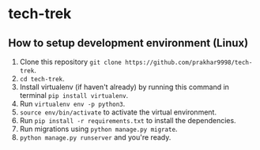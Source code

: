 # tech-trek

## How to setup development environment (Linux)
1. Clone this repository `git clone https://github.com/prakhar9998/tech-trek`.
2. `cd tech-trek`.
2. Install virtualenv (if haven't already) by running this command in terminal `pip install virtualenv`.
3. Run `virtualenv env -p python3`.
4. `source env/bin/activate` to activate the virtual environment.
5. Run `pip install -r requirements.txt` to install the dependencies.
6. Run migrations using `python manage.py migrate`.
7. `python manage.py runserver` and you're ready.
